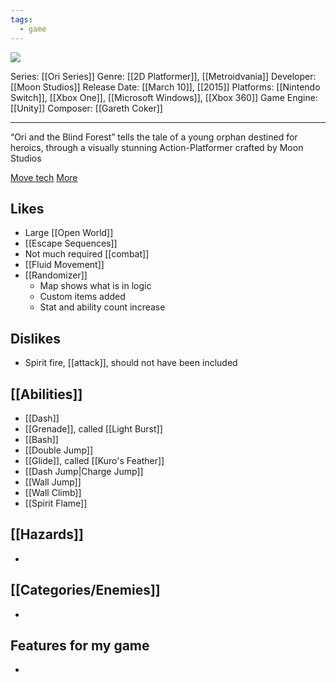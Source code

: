 ```yaml
---
tags:
  - game
---
```

<img src="https://cdn2.steamgriddb.com/thumb/dfe12e78a966e3c32ffc9feb2d7ad3b3.jpg">

Series: [[Ori Series]]
Genre: [[2D Platformer]], [[Metroidvania]]
Developer: [[Moon Studios]]
Release Date: [[March 10]], [[2015]]
Platforms: [[Nintendo Switch]], [[Xbox One]], [[Microsoft Windows]], [[Xbox 360]]
Game Engine: [[Unity]]
Composer: [[Gareth Coker]]

----

“Ori and the Blind Forest” tells the tale of a young orphan destined for heroics, through a visually stunning Action-Platformer crafted by Moon Studios

[Move tech](https://kb.speeddemosarchive.com/Ori/Techniques_and_Glitches) [More](https://wiki.orirando.com/tutorials/)


## Likes
* Large [[Open World]]
* [[Escape Sequences]]
* Not much required [[combat]]
* [[Fluid Movement]]
* [[Randomizer]]
	* Map shows what is in logic
	* Custom items added
	* Stat and ability count increase

## Dislikes
* Spirit fire, [[attack]], should not have been included

## [[Abilities]]
* [[Dash]]
* [[Grenade]], called [[Light Burst]]
* [[Bash]]
* [[Double Jump]]
* [[Glide]], called [[Kuro's Feather]]
* [[Dash Jump|Charge Jump]]
* [[Wall Jump]]
* [[Wall Climb]]
* [[Spirit Flame]]

## [[Hazards]]
* 

## [[Categories/Enemies]]
* 

## Features for my game
* 